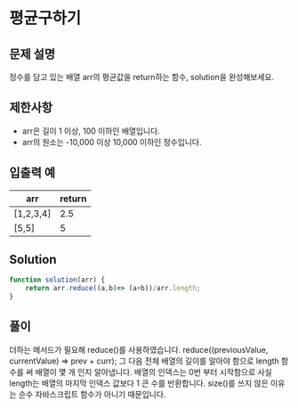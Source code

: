 # 평균구하기

## 문제 설명

 정수를 담고 있는 배열 arr의 평균값을 return하는 함수, solution을 완성해보세요.


## 제한사항

 - arr은 길이 1 이상, 100 이하인 배열입니다.
 - arr의 원소는 -10,000 이상 10,000 이하인 정수입니다.

 ## 입출력 예

|arr|return|
|------|---|
|[1,2,3,4]|2.5|
|[5,5]|5|

## Solution

```js
function solution(arr) {
    return arr.reduce((a,b)=> (a+b))/arr.length;
}
```

## 풀이

더하는 메서드가 필요해 reduce()를 사용하였습니다.
reduce((previousValue, currentValue) => prev + curr);
그 다음 전체 배열의 길이를 알아야 함으로 length 함수를 써 배열이 몇 개 인지 알아냅니다. 
배열의 인덱스는 0번 부터 시작함으로 사실 length는 배열의 마지막 인덱스 값보다 1 큰 수를 반환합니다.
size()를 쓰지 않은 이유는 순수 자바스크립트 함수가 아니기 때문입니다. 
  





